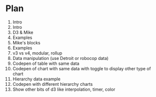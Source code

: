 # Plan

1. Intro
  1. Intro
  2. D3 & Mike
  3. Examples
  4. Mike's blocks
2. Examples
  1. v3 vs v4, modular, rollup
  2. Data manipulation (use Detroit or robocop data)
  3. Codepen of table with same data
  4. Codepen of chart with same data with toggle to display other type of chart
  5. Hierarchy data example
  6. Codepen with different hierarchy charts
  7. Show other bits of d3 like interpolation, timer, color
